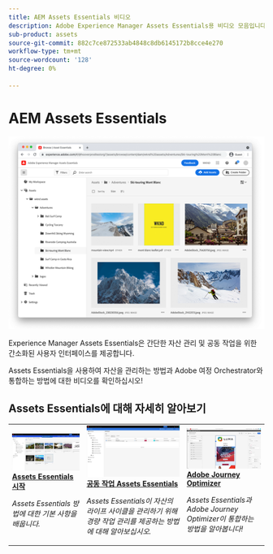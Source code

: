```yaml
---
title: AEM Assets Essentials 비디오
description: Adobe Experience Manager Assets Essentials용 비디오 모음입니다
sub-product: assets
source-git-commit: 882c7ce872533ab4848c8db6145172b8cce4e270
workflow-type: tm+mt
source-wordcount: '128'
ht-degree: 0%

---
```



# AEM Assets Essentials

![Assets Essentials](./assets/overview/hero.png)

Experience Manager Assets Essentials은 간단한 자산 관리 및 공동 작업을 위한 간소화된 사용자 인터페이스를 제공합니다.

Assets Essentials을 사용하여 자산을 관리하는 방법과 Adobe 여정 Orchestrator와 통합하는 방법에 대한 비디오를 확인하십시오!

## Assets Essentials에 대해 자세히 알아보기

<table>
<td>
   <a href="./basics/managing.md">
   <img alt="Assets Essentials 시작" src="./assets/overview/getting-started.png" />
   </a>
   <div>
      <a href="./basics/managing.md">
      <strong>Assets Essentials 시작</strong>
      </a>
   </div>
   <p>
      <em>Assets Essentials 방법에 대한 기본 사항을 배웁니다.</em>
   </p>
</td>
<td>
   <a href="./basics/collaborating.md">
   <img alt="" src="./assets/overview/collaboration.png"/>
   </a>
   <div>
      <a href="./basics/collaborating.md">
      <strong>공동 작업 Assets Essentials</strong>
      </a>
   </div>
   <p>
      <em>Assets Essentials이 자산의 라이프 사이클을 관리하기 위해 경량 작업 관리를 제공하는 방법에 대해 알아보십시오.</em>
   <p>
</td>
<td>
   <a href="https://experienceleague.adobe.com/docs/journey-optimizer-learn/tutorials/create-messages/create-email-content-with-the-message-editor.html">
   <img alt="Adobe Journey Optimizer" src="./assets/overview/adobe-journey-optimizer.png" />
   </a>
   <div>
      <a href="https://experienceleague.adobe.com/docs/journey-optimizer-learn/tutorials/create-messages/create-email-content-with-the-message-editor.html">
      <strong>Adobe Journey Optimizer</strong>
      </a>
   </div>
   <p>
      <em>Assets Essentials과 Adobe Journey Optimizer이 통합하는 방법을 알아봅니다!</em>
   <p>
</td>
</table>
